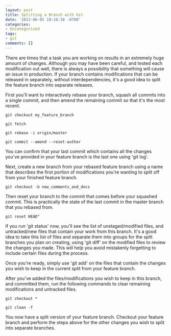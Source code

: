 ```yaml
---
layout: post
title: Splitting a Branch with Git
date: '2013-06-05 19:18:38 -0700'
categories:
- Uncategorized
tags:
- git
comments: []
---
```


There are times that a task you are working on results in an extremely huge
amount of changes. Although you may have been careful, and tested each
modification out well, there is always a possibility that something will cause
an issue in production. If your branch contains modifications that can be
released in separately, without interdependencies, it's a good idea to split
the feature branch into separate releases.

First you'll want to interactively rebase your branch, squash all commits into
a single commit, and then amend the remaining commit so that it's the most
recent.

``` shell
git checkout my_feature_branch

git fetch

git rebase -i origin/master

git commit --amend --reset-author
```
<!--more-->

You can confirm that your last commit which contains all the changes you've
provided in your feature branch is the last one using 'git log'.

Next, create a new branch from your rebased feature branch using a name that
describes the first portion of modifications you're wanting to split off from
your finished feature branch.

``` shell
git checkout -b new_comments_and_docs
```

Then reset your branch to the commit that comes before your squashed commit.
This is practically the state of the last commit in the master branch that you
rebased from.

``` shell
git reset HEAD^
```

If you run 'git status' now, you'll see the list of unstaged/modified files, and
untracked/new files that contain your work from this branch. It's a good idea to
take this list of files and separate them into groups for the split branches you
plan on creating, using 'git diff' on the modified files to review the changes
you made. This will help you avoid mistakenly forgetting to include certain
files during the process.

Once you're ready, simply use 'git add' on the files that contain the changes
you wish to keep in the current split from your feature branch.

After you've added the files/modifications you wish to keep in this branch, and
committed them, run the following commands to clear remaining modifications and
untracked files.

``` shell
git checkout *

git clean -f
```

You now have a split version of your feature branch. Checkout your feature
branch and perform the steps above for the other changes you wish to split into
separate branches.
